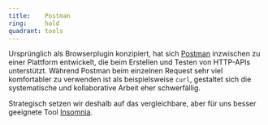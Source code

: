 ```yaml
---
title:    Postman  
ring:     hold  
quadrant: tools
---
```


Ursprünglich als Browserplugin konzipiert, hat sich [Postman][postman] inzwischen zu einer Plattform entwickelt, die
beim Erstellen und Testen von HTTP-APIs unterstützt. Während Postman beim einzelnen Request sehr viel komfortabler zu
verwenden ist als beispielsweise `curl`, gestaltet sich die systematische und kollaborative Arbeit eher schwerfällig.

Strategisch setzen wir deshalb auf das vergleichbare, aber für uns besser geeignete Tool [Insomnia][insomnia].

[postman]: https://www.postman.com/
[insomnia]: ../tools/insomnia.html
